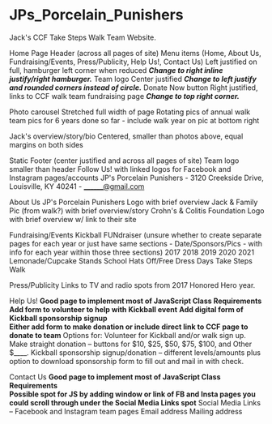 # JPs_Porcelain_Punishers

Jack's CCF Take Steps Walk Team Website.

Home Page
  Header (across all pages of site)
    Menu items (Home, About Us, Fundraising/Events, Press/Publicity, Help Us!, Contact Us)
      Left justified on full, hamburger left corner when reduced ***Change to right inline justify/right hamburger.***
    Team logo 
      Center justified ***Change to left justify and rounded corners instead of circle.***
    Donate Now button 
      Right justified, links to CCF walk team fundraising page ***Change to top right corner.***

  Photo carousel
    Stretched full width of page
    Rotating pics of annual walk team pics for 6 years done so far - include walk year on pic at bottom right

  Jack's overview/story/bio
    Centered, smaller than photos above, equal margins on both sides

  Static Footer (center justified and across all pages of site)
    Team logo smaller than header
    Follow Us!  with linked logos for Facebook and Instagram pages/accounts
    JP's Porcelain Punishers - 3120 Creekside Drive, Louisville, KY  40241 - ______@gmail.com

About Us
  JP's Porcelain Punishers
    Logo with brief overview
  Jack & Family
    Pic (from walk?) with brief overview/story
  Crohn's & Colitis Foundation
    Logo with brief overview w/ link to their site

Fundraising/Events
  Kickball FUNdraiser (unsure whether to create separate pages for each year or just have same sections - Date/Sponsors/Pics - with info for each year within those three sections)
    2017
    2018
    2019
    2020
    2021
  Lemonade/Cupcake Stands
  School Hats Off/Free Dress Days
  Take Steps Walk

Press/Publicity
	Links to TV and radio spots from 2017 Honored Hero year.

Help Us!  **Good page to implement most of JavaScript Class Requirements**
**Add form to volunteer to help with Kickball event**
**Add digital form of Kickball sponsorship signup**\
**Either add form to make donation or include direct link to CCF page to donate to team**
	Options for:
    Volunteer for Kickball and/or walk sign up.
    Make straight donation – buttons for $10, $25, $50, $75, $100, and Other $____.
    Kickball sponsorship signup/donation – different levels/amounts plus option to download sponsorship form to fill out and mail in with check.

Contact Us  **Good page to implement most of JavaScript Class Requirements**    
**Possible spot for JS by adding window or link of FB and Insta pages you could scroll through under the Social Media Links spot**
	Social Media Links – Facebook and Instagram team pages
	Email address
	Mailing address